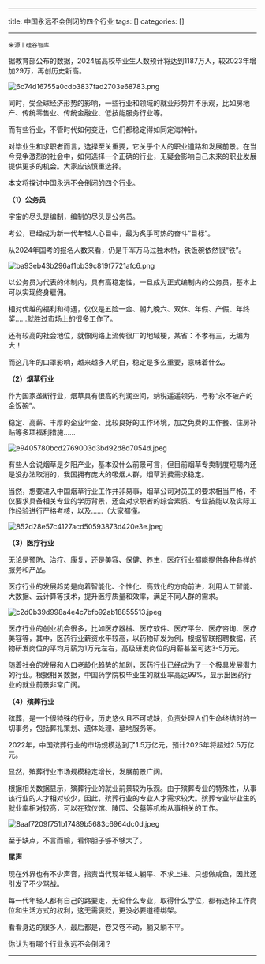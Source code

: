 
--- 
title:  中国永远不会倒闭的四个行业 
tags: []
categories: [] 

---
```
来源丨硅谷智库
```

据教育部公布的数据，2024届高校毕业生人数预计将达到1187万人，较2023年增加29万，再创历史新高。

<img src="https://img-blog.csdnimg.cn/img_convert/6c74d16755a0cdb3837fad2703e68783.png" alt="6c74d16755a0cdb3837fad2703e68783.png">

同时，受全球经济形势的影响，一些行业和领域的就业形势并不乐观，比如房地产、传统零售业、传统金融业、低技能服务行业等。

而有些行业，不管时代如何变迁，它们都稳定得如同定海神针。

对毕业生和求职者而言，选择至关重要，它关乎个人的职业道路和发展前景。在当今竞争激烈的社会中，如何选择一个正确的行业，无疑会影响自己未来的职业发展提供更多的机会。大家应该慎重选择。

本文将探讨中国永远不会倒闭的四个行业。

**（1）公务员**

宇宙的尽头是编制，编制的尽头是公务员。

考公，已经成为新一代年轻人心目中，最为炙手可热的奋斗“目标”。

从2024年国考的报名人数来看，仍是千军万马过独木桥，铁饭碗依然很“铁”。

<img src="https://img-blog.csdnimg.cn/img_convert/ba93eb43b296af1bb39c819f7721afc6.png" alt="ba93eb43b296af1bb39c819f7721afc6.png">

以公务员为代表的体制内，具有高稳定性，一旦成为正式编制内的公务员，基本上可以实现终身雇佣。

相对优越的福利和待遇，仅仅是五险一金、朝九晚六、双休、年假、产假、年终奖……就胜过市场上的很多工作了。

还有较高的社会地位，就像网络上流传很广的地域梗，某省：不孝有三，无编为大！

而这几年的口罩影响，越来越多人明白，稳定是多么重要，意味着什么。

**（2）烟草行业**

作为国家垄断行业，烟草具有很高的利润空间，纳税遥遥领先，号称“永不破产的金饭碗”。

稳定、高薪、丰厚的企业年金、比较良好的工作环境，加之免费的工作餐、住房补贴等多项福利措施……

<img src="https://img-blog.csdnimg.cn/img_convert/e9405780bcd2769003d3bd92d8d7054d.jpeg" alt="e9405780bcd2769003d3bd92d8d7054d.jpeg">

有些人会说烟草是夕阳产业，基本没什么前景可言，但目前烟草专卖制度短期内还是没办法取消的，我国拥有庞大的吸烟人群，烟草消费需求稳定。

当然，想要进入中国烟草行业工作并非易事，烟草公司对员工的要求相当严格，不仅要求具备相关专业的学历背景，还会对求职者的综合素质、专业技能以及实际工作经验进行严格考核，以及……（大家都懂。

<img src="https://img-blog.csdnimg.cn/img_convert/852d28e57c4127acd50593873d420e3e.jpeg" alt="852d28e57c4127acd50593873d420e3e.jpeg">

**（3）医疗行业**

无论是预防、治疗、康复，还是美容、保健、养生，医疗行业都能提供各种各样的服务和产品。

医疗行业的发展趋势是向着智能化、个性化、高效化的方向前进，利用人工智能、大数据、云计算等技术，提升医疗质量和效率，满足不同人群的需求。

<img src="https://img-blog.csdnimg.cn/img_convert/c2d0b39d998a4e4c7bfb92ab18855513.jpeg" alt="c2d0b39d998a4e4c7bfb92ab18855513.jpeg">

医疗行业的创业机会很多，比如医疗器械、医疗软件、医疗平台、医疗咨询、医疗美容等，其中，医药行业薪资水平较高，以药物研发为例，根据智联招聘数据，药物研发岗位的平均月薪为1万元左右，高级研发岗位的月薪甚至可达3-5万元。

随着社会的发展和人口老龄化趋势的加剧，医药行业已经成为了一个极具发展潜力的行业。根据相关数据，中国药学院校毕业生的就业率高达99%，显示出医药行业的就业前景非常广阔。

**（4）殡葬行业**

殡葬，是一个很特殊的行业，历史悠久且不可或缺，负责处理人们生命终结时的一切事务，包括葬礼策划、遗体处理、墓地服务等。

2022年，中国殡葬行业的市场规模达到了1.5万亿元，预计2025年将超过2.5万亿元。

显然，殡葬行业市场规模稳定增长，发展前景广阔。

根据相关数据显示，殡葬行业的就业前景较为乐观。由于殡葬专业的特殊性，从事该行业的人才相对较少，因此，殡葬行业的专业人才需求较大。殡葬专业毕业生的就业率相对较高，可以在殡仪馆、陵园、公墓等机构从事相关的工作。

<img src="https://img-blog.csdnimg.cn/img_convert/8aaf7209f751b17489b5683c6964dc0d.jpeg" alt="8aaf7209f751b17489b5683c6964dc0d.jpeg">

至于缺点，不言而喻，看你胆子够不够大了。

**尾声**

现在外界也有不少声音，指责当代现年轻人躺平、不求上进、只想做咸鱼，因此还引发了不少骂战。

每一代年轻人都有自己的路要走，无论什么专业，取得什么学位，都有选择工作岗位和生活方式的权利，这无需褒贬，更没必要道德绑架。

看看身边的很多人，最后都是，卷又卷不动，躺又躺不平。

你认为有哪个行业永远不会倒闭？
- - - - - - - 